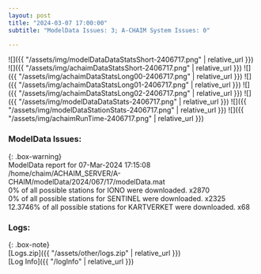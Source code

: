 ```yaml
---
layout: post
title: "2024-03-07 17:00:00"
subtitle: "ModelData Issues: 3; A-CHAIM System Issues: 0"

---
```


![]({{ "/assets/img/modelDataDataStatsShort-2406717.png" | relative_url }})
![]({{ "/assets/img/achaimDataStatsShort-2406717.png" | relative_url }})
![]({{ "/assets/img/achaimDataStatsLong00-2406717.png" | relative_url }})
![]({{ "/assets/img/achaimDataStatsLong01-2406717.png" | relative_url }})
![]({{ "/assets/img/achaimDataStatsLong02-2406717.png" | relative_url }})
![]({{ "/assets/img/modelDataDataStats-2406717.png" | relative_url }})
![]({{ "/assets/img/modelDataStationStats-2406717.png" | relative_url }})
![]({{ "/assets/img/achaimRunTime-2406717.png" | relative_url }})


### ModelData Issues:  
  
{: .box-warning}  
 ModelData report for 07-Mar-2024 17:15:08   
 /home/chaim/ACHAIM_SERVER/A-CHAIM/modelData/2024/067/17/modelData.mat   
 0% of all possible stations for IONO were downloaded. x2870   
 0% of all possible stations for SENTINEL were downloaded. x2325   
 12.3746% of all possible stations for KARTVERKET were downloaded. x68   
  


### Logs:  
  
{: .box-note}  
[Logs.zip]({{ "/assets/other/logs.zip" | relative_url }})  
[Log Info]({{ "/logInfo" | relative_url }})  
